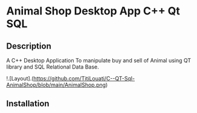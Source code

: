 # Animal Shop Desktop App C++ Qt SQL

## Description

A C++ Desktop Application To manipulate buy and sell of  Animal  using QT library and  SQL Relational Data Base.

!.[Layout].(https://github.com/TitiLouati/C--QT-Sql-AnimalShop/blob/main/AnimalShop.png)
   

## Installation






